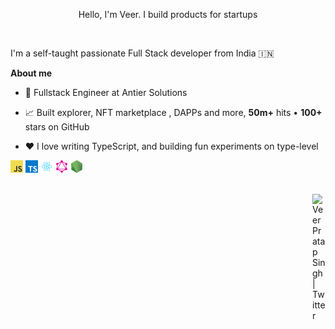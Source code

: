 <p align="center">Hello, I'm Veer. I build products for startups</p>

<br />

I'm a self-taught passionate Full Stack developer from India 🇮🇳

**About me**

- 💼 Fullstack Engineer at Antier Solutions

- 📈 Built explorer, NFT marketplace , DAPPs and more, **50m+** hits • **100+** stars on GitHub

- ❤️ I love writing TypeScript, and building fun experiments on type-level


<code><img height="20" alt="javascript" src="https://raw.githubusercontent.com/github/explore/80688e429a7d4ef2fca1e82350fe8e3517d3494d/topics/javascript/javascript.png"></code>
<code><img height="20" alt="typescript" src="https://raw.githubusercontent.com/github/explore/80688e429a7d4ef2fca1e82350fe8e3517d3494d/topics/typescript/typescript.png"></code>
<code><img height="20" alt="react" src="https://raw.githubusercontent.com/github/explore/80688e429a7d4ef2fca1e82350fe8e3517d3494d/topics/react/react.png"></code>
<code><img height="20" alt="graphql" src="https://raw.githubusercontent.com/github/explore/5c058a388828bb5fde0bcafd4bc867b5bb3f26f3/topics/graphql/graphql.png"></code>
<code><img height="20" alt="nodejs" src="https://raw.githubusercontent.com/github/explore/80688e429a7d4ef2fca1e82350fe8e3517d3494d/topics/nodejs/nodejs.png"></code>    


<br />

<a href="https://twitter.com/theveer5">
  <img align="right" alt="Veer Pratap Singh | Twitter" width="21px" src="https://raw.githubusercontent.com/anuraghazra/anuraghazra/master/assets/twitter.svg" />
</a>
